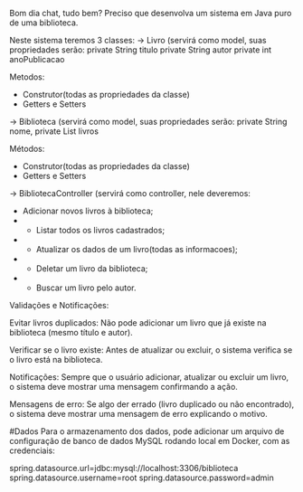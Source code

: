 Bom dia chat, tudo bem? 
Preciso que desenvolva um sistema em Java puro de uma biblioteca. 

Neste sistema teremos 3 classes: 
-> Livro (servirá como model, suas propriedades serão: 
private String titulo
private String autor 
private int anoPublicacao 

Metodos: 
- Construtor(todas as propriedades da classe)
- Getters e Setters

-> Biblioteca (servirá como model, suas propriedades serão: 
private String nome, 
private List<Livro> livros 

Métodos:
- Construtor(todas as propriedades da classe)
- Getters e Setters

-> BibliotecaController (servirá como controller, nele deveremos:
- Adicionar novos livros à biblioteca; 
- - Listar todos os livros cadastrados; 
- - Atualizar os dados de um livro(todas as informacoes); 
- - Deletar um livro da biblioteca; 
- - Buscar um livro pelo autor. 

Validações e Notificações:

Evitar livros duplicados: Não pode adicionar um livro que já existe na biblioteca (mesmo título e autor).

Verificar se o livro existe: Antes de atualizar ou excluir, o sistema verifica se o livro está na biblioteca.

Notificações: Sempre que o usuário adicionar, atualizar ou excluir um livro, o sistema deve mostrar uma mensagem confirmando a ação.

Mensagens de erro: Se algo der errado (livro duplicado ou não encontrado), o sistema deve mostrar uma mensagem de erro explicando o motivo.



#Dados
Para o armazenamento dos dados, pode adicionar um arquivo de configuração de banco de dados MySQL rodando local em Docker, com as credenciais: 

spring.datasource.url=jdbc:mysql://localhost:3306/biblioteca
spring.datasource.username=root
spring.datasource.password=admin
